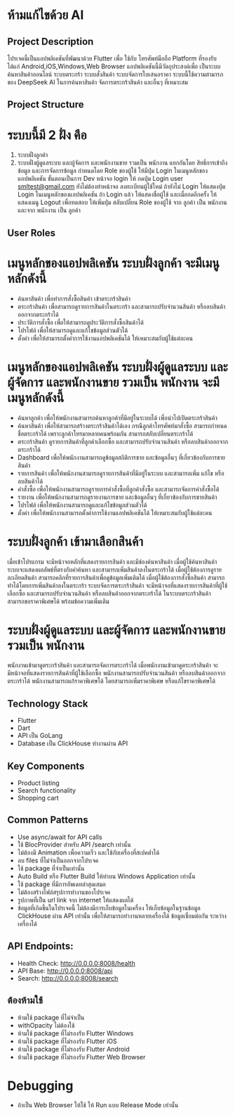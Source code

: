 # ห้ามแก้ไขด้วย AI

## Project Description
โปรเจคนี้เป็นแอปพลิเคชันที่พัฒนาด้วย Flutter เพื่อ ใช้กับ โทรศัพท์มือถือ 
Platform ที่รองรับ ได้แก่ Android,iOS,Windows,Web Browser
แอปพลิเคชันนี้มีวัตถุประสงค์เพื่อ เป็นระบบค้นหาสินค้าออนไลน์ ระบบตระกร้า ระบบสั่งสินค้า ระบบจัดการใบเสนอราคา
ระบบนี้ใช้ความสามารภของ DeepSeek AI ในการค้นหาสินค้า จัดการตระกร้าสินค้า และอื่นๆ ที่เหมาะสม

## Project Structure

# ระบบนี้มี 2 ฝั่ง คือ
1. ระบบฝั่งลูกค้า
2. ระบบฝั่งผู้ดูแลระบบ และผู้จัดการ และพนักงานขาย รวมเป็น พนักงาน
แยกกันโดย สิทธิ์การเข้าถึงข้อมูล และการจัดการข้อมูล กำหนดโดย Role ของผู้ใช้ 
ให้มีปุ่ม Login ในเมนูหลักของแอปพลิเคชัน 
ขั้นตอนเป็นการ Dev หน้าจอ login ให้ กดปุ่ม Login user smltest@gmail.com 
ยังไม่ต้องทำหน้าจอ ลงทะเบียนผู้ใช้ใหม่
ถ้ายังไม่ Login ให้แสดงปุ่ม Login ในเมนูหลักของแอปพลิเคชัน ถ้า Login แล้ว ให้แสดงชื่อผู้ใช้ และเมื่อกดอีกครั้ง ให้แสดงเมนู Logout
เพื่อทดสอบ ให้เพิ่มปุ่ม สลับเปลี่ยน Role ของผู้ใช้ จาก ลูกค้า เป็น พนักงาน และจาก พนักงาน เป็น ลูกค้า 

## User Roles

# เมนูหลักของแอปพลิเคชัน ระบบฝั่งลูกค้า จะมีเมนูหลักดังนี้
- ค้นหาสินค้า เพื่อทำการสั่งซื้อสินค้า เข้าตระกร้าสินค้า
- ตระกร้าสินค้า เพื่อสามารถดูรายการสินค้าในตระกร้า และสามารถปรับจำนวนสินค้า หรือลบสินค้าออกจากตระกร้าได้
- ประวัติการสั่งซื้อ เพื่อให้สามารถดูประวัติการสั่งซื้อสินค้าได้ 
- โปรไฟล์ เพื่อให้สามารถดูและแก้ไขข้อมูลส่วนตัวได้
- ตั้งค่า เพื่อให้สามารถตั้งค่าการใช้งานแอปพลิเคชันได้ ให้เหมาะสมกับผู้ใช้แต่ละคน

# เมนูหลักของแอปพลิเคชัน ระบบฝั่งผู้ดูแลระบบ และผู้จัดการ และพนักงานขาย รวมเป็น พนักงาน จะมีเมนูหลักดังนี้
- ค้นหาลูกค้า เพื่อให้พนักงานสามารถค้นหาลูกค้าที่มีอยู่ในระบบได้ เพื่อนำไปเปิดตระกร้าสินค้า 
- ค้นหาสินค้า เพื่อให้สามารถสร้างตระกร้าสินค้าได้เอง กรณีลูกค้าโทรศัพท์มาสั่งซื้อ สามารถกำหนดชื่อตระกร้าได้ เพราะลูกค้าโทรมาหลายคนพร้อมกัน สามารถสลับเปลี่ยนตระกร้าได้
- ตระกร้าสินค้า ดูรายการสินค้าที่ลูกค้าเลือกซื้อ และสามารถปรับจำนวนสินค้า หรือลบสินค้าออกจากตระกร้าได้
- Dashboard เพื่อให้พนักงานสามารถดูข้อมูลสถิติการขาย และข้อมูลอื่นๆ ที่เกี่ยวข้องกับการขายสินค้า
- รายการสินค้า เพื่อให้พนักงานสามารถดูรายการสินค้าที่มีอยู่ในระบบ และสามารถเพิ่ม แก้ไข หรือลบสินค้าได้
- คำสั่งซื้อ เพื่อให้พนักงานสามารถดูรายการคำสั่งซื้อที่ลูกค้าสั่งซื้อ และสามารถจัดการคำสั่งซื้อได้
- รายงาน เพื่อให้พนักงานสามารถดูรายงานการขาย และข้อมูลอื่นๆ ที่เกี่ยวข้องกับการขายสินค้า
- โปรไฟล์ เพื่อให้พนักงานสามารถดูและแก้ไขข้อมูลส่วนตัวได้
- ตั้งค่า เพื่อให้พนักงานสามารถตั้งค่าการใช้งานแอปพลิเคชันได้ ให้เหมาะสมกับผู้ใช้แต่ละคน

# ระบบฝั่งลูกค้า เข้ามาเลือกสินค้า
เมื่อเข้าโปรแกรม จะมีหน้าจอหลักที่แสดงรายการสินค้า และมีช่องค้นหาสินค้า
เมื่อผู้ใช้ค้นหาสินค้า ระบบจะแสดงผลลัพธ์ที่ตรงกับคำค้นหา และสามารถเพิ่มสินค้าลงในตระกร้าได้
เมื่อผู้ใช้ต้องการดูรายละเอียดสินค้า สามารถคลิกที่รายการสินค้าเพื่อดูข้อมูลเพิ่มเติมได้
เมื่อผู้ใช้ต้องการสั่งซื้อสินค้า สามารถทำได้โดยการเพิ่มสินค้าลงในตระกร้า 
ระบบจัดการตระกร้าสินค้า จะมีหน้าจอที่แสดงรายการสินค้าที่ผู้ใช้เลือกซื้อ และสามารถปรับจำนวนสินค้า หรือลบสินค้าออกจากตระกร้าได้
ในระบบตระกร้าสินค้า สามารถขอราคาพิเศษได้ พร้อมข้อความเพิ่มเติม

# ระบบฝั่งผู้ดูแลระบบ และผู้จัดการ และพนักงานขาย รวมเป็น พนักงาน
พนักงานเข้ามาดูตระกร้าสินค้า และสามารถจัดการตระกร้าได้
เมื่อพนักงานเข้ามาดูตระกร้าสินค้า จะมีหน้าจอที่แสดงรายการสินค้าที่ผู้ใช้เลือกซื้อ
พนักงานสามารถปรับจำนวนสินค้า หรือลบสินค้าออกจากตระกร้าได้
พนักงานสามารถแก้ราคาพิเศษได้ โดยสามารถเพิ่มราคาพิเศษ หรือแก้ไขราคาพิเศษได้


## Technology Stack
- Flutter
- Dart
- API เป็น GoLang
- Database เป็น ClickHouse ทำงานผ่าน API

## Key Components
- Product listing
- Search functionality
- Shopping cart

## Common Patterns
- Use async/await for API calls
- ใช้ BlocProvider สำหรับ API /search เท่านั้น
- ไม่ต้องมี Animation เพื่อความเร็ว และใช้กับเครื่องที่สเปคต่ำได้
- ลบ files ที่ไม่จำเป็นออกจากโปรเจค
- ใช้ package ที่จำเป็นเท่านั้น
- Auto Build หรือ Flutter Build ให้ทำบน Windows Application เท่านั้น
- ใช้ package ที่มีการอัพเดทล่าสุดเสมอ
- ไม่ต้องสร้างไฟล์สรุปการทำงานของโปรเจค
- รูปภาพที่เป็น url link จาก internet ให้แสดงผลได้
- ข้อมูลที่เกิดขึ้นในโปรเจคนี้ ไม่ต้องมีการเก็บข้อมูลในเครื่อง ให้เก็บข้อมูลในฐานข้อมูล ClickHouse ผ่าน API เท่านั้น เพื่อให้สามารถทำงานหลายเครื่องได้ ข้อมูลเชื่อมต่อกัน ระหว่างเครื่องได้

## API Endpoints:
- Health Check: http://0.0.0.0:8008/health
- API Base: http://0.0.0.0:8008/api
- Search: http://0.0.0.0:8008/search

## ต้องห้ามใช้
- ห้ามใช้ package ที่ไม่จำเป็น
- withOpacity ไม่ต้องใช้
- ห้ามใช้ package ที่ไม่รองรับ Flutter Windows
- ห้ามใช้ package ที่ไม่รองรับ Flutter iOS
- ห้ามใช้ package ที่ไม่รองรับ Flutter Android
- ห้ามใช้ package ที่ไม่รองรับ Flutter Web Browser

# Debugging 
- ถ้าเป็น Web Browser ให้ใช้ ให้ Run แบบ Release Mode เท่านั้น
